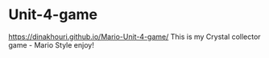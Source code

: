 # Unit-4-game
https://dinakhouri.github.io/Mario-Unit-4-game/
This is my Crystal collector game - Mario Style 
enjoy!
